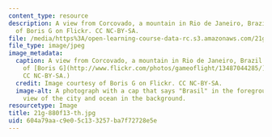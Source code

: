 ```yaml
---
content_type: resource
description: A view from Corcovado, a mountain in Rio de Janeiro, Brazil. Image courtesy
  of Boris G on Flickr. CC NC-BY-SA.
file: /media/https%3A/open-learning-course-data-rc.s3.amazonaws.com/21g-880-accelerated-introductory-portuguese-for-spanish-speakers-fall-2013/604a79aac9e05c133257ba7f72728e5e_21g-880f13-th.jpg
file_type: image/jpeg
image_metadata:
  caption: A view from Corcovado, a mountain in Rio de Janeiro, Brazil. (Image courtesy
    of [Boris G](http://www.flickr.com/photos/gameoflight/13487044285/) on Flickr.
    CC NC-BY-SA.)
  credit: Image courtesy of Boris G on Flickr. CC NC-BY-SA.
  image-alt: A photograph with a cap that says "Brasil" in the foreground, with the
    view of the city and ocean in the background.
resourcetype: Image
title: 21g-880f13-th.jpg
uid: 604a79aa-c9e0-5c13-3257-ba7f72728e5e
---
```

